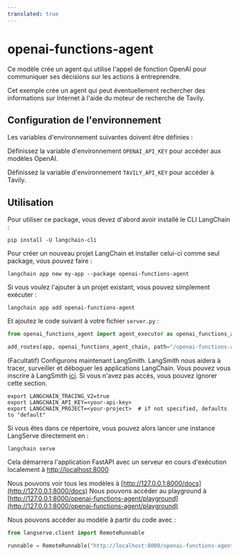 ```yaml
---
translated: true
---
```


# openai-functions-agent

Ce modèle crée un agent qui utilise l'appel de fonction OpenAI pour communiquer ses décisions sur les actions à entreprendre.

Cet exemple crée un agent qui peut éventuellement rechercher des informations sur Internet à l'aide du moteur de recherche de Tavily.

## Configuration de l'environnement

Les variables d'environnement suivantes doivent être définies :

Définissez la variable d'environnement `OPENAI_API_KEY` pour accéder aux modèles OpenAI.

Définissez la variable d'environnement `TAVILY_API_KEY` pour accéder à Tavily.

## Utilisation

Pour utiliser ce package, vous devez d'abord avoir installé le CLI LangChain :

```shell
pip install -U langchain-cli
```

Pour créer un nouveau projet LangChain et installer celui-ci comme seul package, vous pouvez faire :

```shell
langchain app new my-app --package openai-functions-agent
```

Si vous voulez l'ajouter à un projet existant, vous pouvez simplement exécuter :

```shell
langchain app add openai-functions-agent
```

Et ajoutez le code suivant à votre fichier `server.py` :

```python
from openai_functions_agent import agent_executor as openai_functions_agent_chain

add_routes(app, openai_functions_agent_chain, path="/openai-functions-agent")
```

(Facultatif) Configurons maintenant LangSmith.
LangSmith nous aidera à tracer, surveiller et déboguer les applications LangChain.
Vous pouvez vous inscrire à LangSmith [ici](https://smith.langchain.com/).
Si vous n'avez pas accès, vous pouvez ignorer cette section.

```shell
export LANGCHAIN_TRACING_V2=true
export LANGCHAIN_API_KEY=<your-api-key>
export LANGCHAIN_PROJECT=<your-project>  # if not specified, defaults to "default"
```

Si vous êtes dans ce répertoire, vous pouvez alors lancer une instance LangServe directement en :

```shell
langchain serve
```

Cela démarrera l'application FastAPI avec un serveur en cours d'exécution localement à
[http://localhost:8000](http://localhost:8000)

Nous pouvons voir tous les modèles à [http://127.0.0.1:8000/docs](http://127.0.0.1:8000/docs)
Nous pouvons accéder au playground à [http://127.0.0.1:8000/openai-functions-agent/playground](http://127.0.0.1:8000/openai-functions-agent/playground)

Nous pouvons accéder au modèle à partir du code avec :

```python
from langserve.client import RemoteRunnable

runnable = RemoteRunnable("http://localhost:8000/openai-functions-agent")
```
